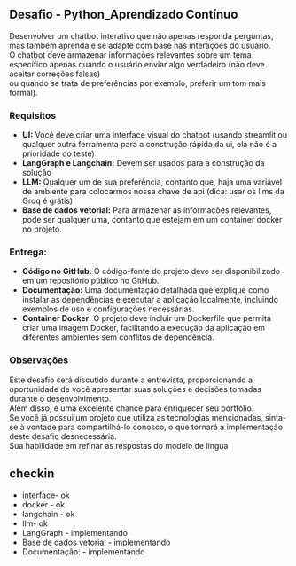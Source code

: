
## Desafio - Python_Aprendizado Contínuo

Desenvolver um chatbot interativo que não apenas responda perguntas, mas também
aprenda e se adapte com base nas interações do usuário.<br> O chatbot deve armazenar
informações relevantes sobre um tema específico apenas quando o usuário enviar algo
verdadeiro (não deve aceitar correções falsas)<br> ou quando se trata de preferências por
exemplo, preferir um tom mais formal).

### Requisitos
- **UI:** Você deve criar uma interface visual do chatbot (usando streamlit ou qualquer
outra ferramenta para a construção rápida da ui, ela não é a prioridade do teste)
- **LangGraph e Langchain:** Devem ser usados para a construção da solução
- **LLM:** Qualquer um de sua preferência, contanto que, haja uma variável de ambiente
para colocarmos nossa chave de api (dica: usar os llms da Groq é grátis)
- **Base de dados vetorial:** Para armazenar as informações relevantes, pode ser
qualquer uma, contanto que estejam em um container docker no projeto.

### Entrega:
- **Código no GitHub:** O código-fonte do projeto deve ser disponibilizado em um
repositório público no GitHub.
- **Documentação:** Uma documentação detalhada que explique como instalar as
dependências e executar a aplicação localmente, incluindo exemplos de uso e
configurações necessárias.
- **Container Docker:** O projeto deve incluir um Dockerfile que permita criar uma
imagem Docker, facilitando a execução da aplicação em diferentes ambientes sem
conflitos de dependência.

### Observações

Este desafio será discutido durante a entrevista, proporcionando a oportunidade de você
apresentar suas soluções e decisões tomadas durante o desenvolvimento.<br> Além disso, é
uma excelente chance para enriquecer seu portfólio.<br> Se você já possui um projeto que
utiliza as tecnologias mencionadas, sinta-se à vontade para compartilhá-lo conosco, o que
tornará a implementação deste desafio desnecessária.<br>
Sua habilidade em refinar as respostas do modelo de lingua


## checkin
- interface- ok
- docker - ok
- langchain - ok
- llm- ok
- LangGraph - implementando
- Base de dados vetorial - implementando
- Documentação: - implementando